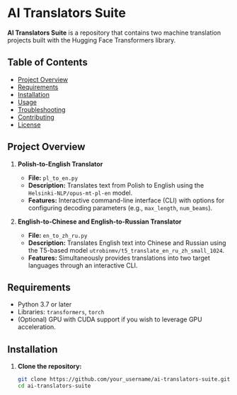 # AI Translators Suite

**AI Translators Suite** is a repository that contains two machine translation projects built with the Hugging Face Transformers library.

## Table of Contents

- [Project Overview](#project-overview)
- [Requirements](#requirements)
- [Installation](#installation)
- [Usage](#usage)
- [Troubleshooting](#troubleshooting)
- [Contributing](#contributing)
- [License](#license)

## Project Overview

1. **Polish-to-English Translator**
   - **File:** `pl_to_en.py`
   - **Description:** Translates text from Polish to English using the `Helsinki-NLP/opus-mt-pl-en` model.
   - **Features:** Interactive command-line interface (CLI) with options for configuring decoding parameters (e.g., `max_length`, `num_beams`).

2. **English-to-Chinese and English-to-Russian Translator**
   - **File:** `en_to_zh_ru.py`
   - **Description:** Translates English text into Chinese and Russian using the T5-based model `utrobinmv/t5_translate_en_ru_zh_small_1024`.
   - **Features:** Simultaneously provides translations into two target languages through an interactive CLI.

## Requirements

- Python 3.7 or later
- Libraries: `transformers`, `torch`
- (Optional) GPU with CUDA support if you wish to leverage GPU acceleration.

## Installation

1. **Clone the repository:**

   ```bash
   git clone https://github.com/your_username/ai-translators-suite.git
   cd ai-translators-suite
